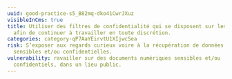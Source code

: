 ```yaml
---
uuid: good-practice-s5_B82mq-dko41CwrJXuz
visibleInCms: true
title: Utiliser des filtres de confidentialité qui se disposent sur les écrans,
  afin de continuer à travailler en toute discrétion.
categories: category-qP7AaYEirvtU1XIjwcSea
risk: S’exposer aux regards curieux voire à la récupération de données dites
  sensibles et/ou confidentielles.
vulnerability: ravailler sur des documents numériques sensibles et/ou
  confidentiels, dans un lieu public.
---
```

